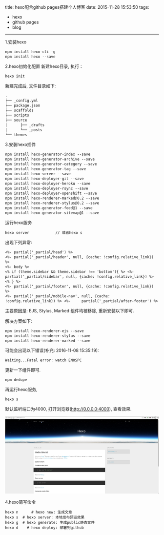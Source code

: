 title: hexo配合github pages搭建个人博客
date: 2015-11-28 15:53:50
tags:
- hexo
- github pages
- blog
---

1.安装hexo

	npm install hexo-cli -g
	npm install hexo --save

<!-- more -->
2.hexo初始化配置
新建hexo目录, 执行：

	hexo init

新建完成后, 文件目录如下:

	.
	├── _config.yml
	├── package.json
	├── scaffolds
	├── scripts
	├── source
	|      ├── _drafts
	|      └── _posts
	└── themes

3.安装hexo插件

	npm install hexo-generator-index --save
	npm install hexo-generator-archive --save
	npm install hexo-generator-category --save
	npm install hexo-generator-tag --save
	npm install hexo-server --save
	npm install hexo-deployer-git --save
	npm install hexo-deployer-heroku --save
	npm install hexo-deployer-rsync --save
	npm install hexo-deployer-openshift --save
	npm install hexo-renderer-marked@0.2 --save
	npm install hexo-renderer-stylus@0.2 --save
	npm install hexo-generator-feed@1 --save
	npm install hexo-generator-sitemap@1 --save

运行hexo服务

    hexo server            // 或者hexo s

出现下列异常:

    <%- partial('_partial/head') %>
    <%- partial('_partial/header', null, {cache: !config.relative_link}) %>
    <%- body %>
    <% if (theme.sidebar && theme.sidebar !== 'bottom'){ %> <%-     partial('_partial/sidebar', null, {cache: !config.relative_link}) %> <% } %>
    <%- partial('_partial/footer', null, {cache: !config.relative_link}) %>
    <%- partial('_partial/mobile-nav', null, {cache: !config.relative_link}) %> <%-     partial('_partial/after-footer') %>

主要原因是: EJS, Stylus, Marked 组件均被移除, 重新安装以下即可.

解决方案如下:

    npm install hexo-renderer-ejs --save
    npm install hexo-renderer-stylus --save
    npm install hexo-renderer-marked --save

可能会出现以下错误(补充: 2016-11-08 15:35:19):

	Waiting...Fatal error: watch ENOSPC

更新一下组件即可.

	npm dedupe

再运行hexo服务,

    hexo s

默认监听端口为4000, 打开浏览器(http://0.0.0.0:4000), 查看效果.

![hexo_blog.png](https://github.com/cls1991/MyBlog/raw/master/img/hexo_blog.png)

4.hexo简写命令

	hexo n  	# hexo new: 生成文章
	hexo s 	# hexo server: 本地发布预览效果
	hexo g 	# hexo generate: 生成public静态文件
	hexo d    # hexo deploy: 部署到github

